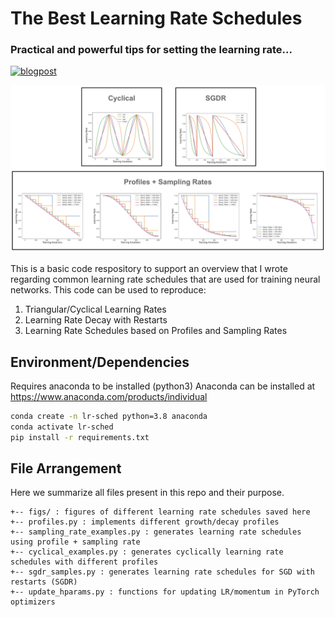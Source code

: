# The Best Learning Rate Schedules
### Practical and powerful tips for setting the learning rate...


[![blogpost](https://img.shields.io/badge/Blog%20Post-substack-2596be)](cameronrwolfe.me)
&nbsp;

![My Image](./figs/lr_cover.png)

This is a basic code respository to support an overview that I wrote regarding
common learning rate schedules that are used for training neural networks.
This code can be used to reproduce:
1. Triangular/Cyclical Learning Rates
2. Learning Rate Decay with Restarts
3. Learning Rate Schedules based on Profiles and Sampling Rates

## Environment/Dependencies

Requires anaconda to be installed (python3)
Anaconda can be installed at https://www.anaconda.com/products/individual

```bash
conda create -n lr-sched python=3.8 anaconda
conda activate lr-sched
pip install -r requirements.txt
```

## File Arrangement

Here we summarize all files present in this repo and their purpose.
```
+-- figs/ : figures of different learning rate schedules saved here
+-- profiles.py : implements different growth/decay profiles
+-- sampling_rate_examples.py : generates learning rate schedules using profile + sampling rate
+-- cyclical_examples.py : generates cyclically learning rate schedules with different profiles
+-- sgdr_samples.py : generates learning rate schedules for SGD with restarts (SGDR)
+-- update_hparams.py : functions for updating LR/momentum in PyTorch optimizers
```
